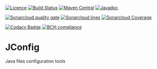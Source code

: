 [![Licence](https://img.shields.io/github/license/xfournet/jconfig.svg)](https://www.apache.org/licenses/LICENSE-2.0.html)
[![Build Status](https://travis-ci.org/xfournet/jconfig.svg?branch=master)](https://travis-ci.org/xfournet/jconfig)
[![Maven Central](https://img.shields.io/maven-central/v/io.github.xfournet.jconfig/jconfig.svg)](https://search.maven.org/#search|ga|1|g:"io.github.xfournet.jconfig")
[![Javadoc](https://javadoc.io/badge/io.github.xfournet.jconfig/jconfig.svg)](https://javadoc.io/doc/io.github.xfournet.jconfig/jconfig)

[![Sonarcloud quality gate](https://sonarcloud.io/api/project_badges/measure?project=io.github.xfournet.jconfig:jconfig-parent&metric=alert_status)](https://sonarcloud.io/dashboard?id=io.github.xfournet.jconfig:jconfig-parent)
[![Sonarcloud lines](https://sonarcloud.io/api/project_badges/measure?project=io.github.xfournet.jconfig:jconfig-parent&metric=ncloc)](https://sonarcloud.io/component_measures/domain/Size?id=io.github.xfournet.jconfig:jconfig-parent)
[![Sonarcloud Coverage](https://sonarcloud.io/api/project_badges/measure?project=io.github.xfournet.jconfig:jconfig-parent&metric=coverage)](https://sonarcloud.io/component_measures/metric/coverage/list?id=io.github.xfournet.jconfig:jconfig-parent)

[![Codacy Badge](https://api.codacy.com/project/badge/Grade/cec2e496e31043f7bb887877a7405391)](https://www.codacy.com/app/xfournet/jconfig)
[![BCH compliance](https://bettercodehub.com/edge/badge/xfournet/jconfig?branch=master)](https://bettercodehub.com/results/xfournet/jconfig)

# JConfig

Java files configuration tools
